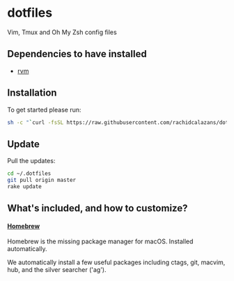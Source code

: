 # dotfiles
Vim, Tmux and Oh My Zsh config files

## Dependencies to have installed

- [rvm](https://rvm.io/rvm/install)


## Installation

To get started please run:

```bash
sh -c "`curl -fsSL https://raw.githubusercontent.com/rachidcalazans/dotfiles/main/install.sh`"
```

## Update

Pull the updates:

```bash
cd ~/.dotfiles
git pull origin master
rake update
```

## What's included, and how to customize?

#### [Homebrew](https://brew.sh/index_pt-br)

Homebrew is the missing package manager for macOS. Installed automatically.

We automatically install a few useful packages including ctags, git, macvim, hub, and the silver searcher ('ag').
